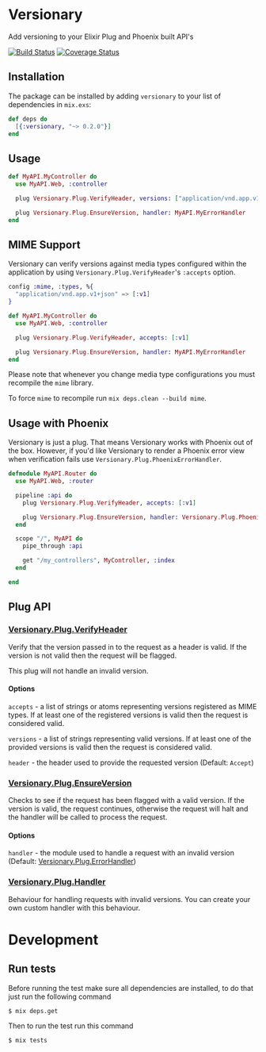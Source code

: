 # Versionary

Add versioning to your Elixir Plug and Phoenix built API's

[![Build Status](https://travis-ci.org/sticksnleaves/versionary.svg?branch=master)](https://travis-ci.org/sticksnleaves/versionary)
[![Coverage Status](https://coveralls.io/repos/github/sticksnleaves/versionary/badge.svg?branch=master)](https://coveralls.io/github/sticksnleaves/versionary?branch=master)

## Installation

The package can be installed by adding `versionary` to your list of dependencies
in `mix.exs`:

```elixir
def deps do
  [{:versionary, "~> 0.2.0"}]
end
```

## Usage

```elixir
def MyAPI.MyController do
  use MyAPI.Web, :controller

  plug Versionary.Plug.VerifyHeader, versions: ["application/vnd.app.v1+json"]

  plug Versionary.Plug.EnsureVersion, handler: MyAPI.MyErrorHandler
end
```

## MIME Support

Versionary can verify versions against media types configured within the
application by using `Versionary.Plug.VerifyHeader`'s `:accepts` option.

```elixir
config :mime, :types, %{
  "application/vnd.app.v1+json" => [:v1]
}
```

```elixir
def MyAPI.MyController do
  use MyAPI.Web, :controller

  plug Versionary.Plug.VerifyHeader, accepts: [:v1]

  plug Versionary.Plug.EnsureVersion, handler: MyAPI.MyErrorHandler
end
```

Please note that whenever you change media type configurations you must
recompile the `mime` library.

To force `mime` to recompile run `mix deps.clean --build mime`.

## Usage with Phoenix

Versionary is just a plug. That means Versionary works with Phoenix out of the
box. However, if you'd like Versionary to render a Phoenix error view when
verification fails use `Versionary.Plug.PhoenixErrorHandler`.

```elixir
defmodule MyAPI.Router do
  use MyAPI.Web, :router

  pipeline :api do
    plug Versionary.Plug.VerifyHeader, accepts: [:v1]

    plug Versionary.Plug.EnsureVersion, handler: Versionary.Plug.PhoenixErrorHandler
  end

  scope "/", MyAPI do
    pipe_through :api

    get "/my_controllers", MyController, :index
  end

end
```

## Plug API

### [Versionary.Plug.VerifyHeader](https://hexdocs.pm/versionary/Versionary.Plug.VerifyHeader.html)

Verify that the version passed in to the request as a header is valid. If the
version is not valid then the request will be flagged.

This plug will not handle an invalid version.

#### Options

`accepts` - a list of strings or atoms representing versions registered as
MIME types. If at least one of the registered versions is valid then the
request is considered valid.

`versions` - a list of strings representing valid versions. If at least one of
the provided versions is valid then the request is considered valid.

`header` - the header used to provide the requested version (Default: `Accept`)

### [Versionary.Plug.EnsureVersion](https://hexdocs.pm/versionary/Versionary.Plug.EnsureVersion.html)

Checks to see if the request has been flagged with a valid version. If the
version is valid, the request continues, otherwise the request will halt and the
handler will be called to process the request.

#### Options

`handler` - the module used to handle a request with an invalid version
(Default: [Versionary.Plug.ErrorHandler](https://hexdocs.pm/versionary/Versionary.Plug.ErrorHandler.html))

### [Versionary.Plug.Handler](https://hexdocs.pm/versionary/Versionary.Plug.Handler.html)

Behaviour for handling requests with invalid versions. You can create your own
custom handler with this behaviour.

# Development

## Run tests

Before running the test make sure all dependencies are installed, to do that just
run the following command

```bash
$ mix deps.get
```

Then to run the test run this command

```bash
$ mix tests
```
